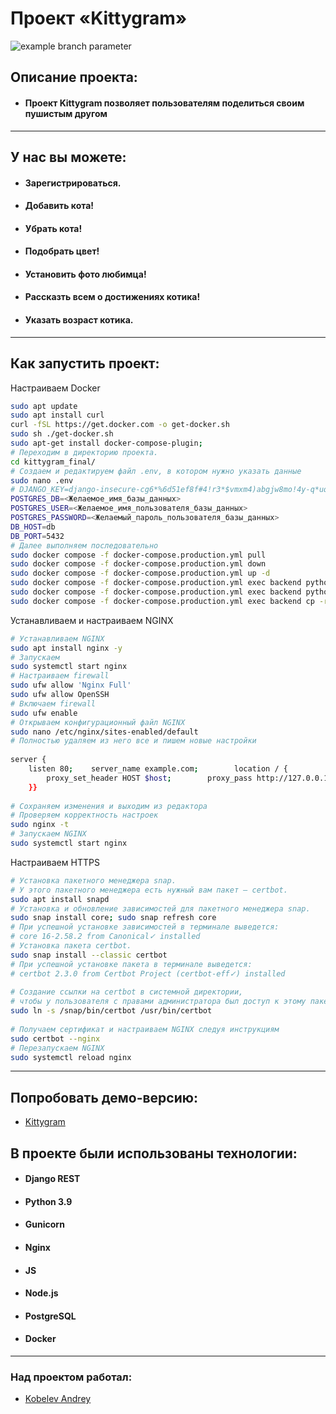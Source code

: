 #  Проект «Kittygram»  
![example branch parameter](https://github.com/andrey-kobelev/docs/actions/workflows/main.yml/badge.svg?branch=main)

## Описание проекта:  
  
- #### Проект Kittygram позволяет пользователям поделиться своим пушистым другом
  
  
---  
## У нас вы можете:  
- #### Зарегистрироваться.  
- #### Добавить кота!  
- #### Убрать кота!  
- #### Подобрать цвет!  
- #### Установить фото любимца!  
- #### Рассказть всем о достижениях котика!  
- #### Указать возраст котика.  
---  
## Как запустить проект:  
Настраиваем Docker

```bash
sudo apt update  
sudo apt install curl  
curl -fSL https://get.docker.com -o get-docker.sh  
sudo sh ./get-docker.sh  
sudo apt-get install docker-compose-plugin;  
# Переходим в директорию проекта.  
cd kittygram_final/  
# Создаем и редактируем файл .env, в котором нужно указать данные  
sudo nano .env  
# DJANGO_KEY=django-insecure-cg6*%6d51ef8f#4!r3*$vmxm4)abgjw8mo!4y-q*uq1!4$-88$  
POSTGRES_DB=<Желаемое_имя_базы_данных>  
POSTGRES_USER=<Желаемое_имя_пользователя_базы_данных>  
POSTGRES_PASSWORD=<Желаемый_пароль_пользователя_базы_данных>  
DB_HOST=db  
DB_PORT=5432  
# Далее выполняем последовательно  
sudo docker compose -f docker-compose.production.yml pull  
sudo docker compose -f docker-compose.production.yml down  
sudo docker compose -f docker-compose.production.yml up -d  
sudo docker compose -f docker-compose.production.yml exec backend python manage.py migrate  
sudo docker compose -f docker-compose.production.yml exec backend python manage.py collectstatic  
sudo docker compose -f docker-compose.production.yml exec backend cp -r /app/collect_static/. /static_backend/static/   
```  
  
Устанавливаем и настраиваем NGINX  
  
```bash  
# Устанавливаем NGINX  
sudo apt install nginx -y  
# Запускаем  
sudo systemctl start nginx  
# Настраиваем firewall  
sudo ufw allow 'Nginx Full'  
sudo ufw allow OpenSSH  
# Включаем firewall  
sudo ufw enable  
# Открываем конфигурационный файл NGINX  
sudo nano /etc/nginx/sites-enabled/default  
# Полностью удаляем из него все и пишем новые настройки  
  
server {  
    listen 80;    server_name example.com;        location / {  
        proxy_set_header HOST $host;        proxy_pass http://127.0.0.1:9000;  
    }}  
  
# Сохраняем изменения и выходим из редактора  
# Проверяем корректность настроек  
sudo nginx -t  
# Запускаем NGINX  
sudo systemctl start nginx  
```  
Настраиваем HTTPS  
  
```bash  
# Установка пакетного менеджера snap.  
# У этого пакетного менеджера есть нужный вам пакет — certbot.  
sudo apt install snapd  
# Установка и обновление зависимостей для пакетного менеджера snap.  
sudo snap install core; sudo snap refresh core  
# При успешной установке зависимостей в терминале выведется:  
# core 16-2.58.2 from Canonical✓ installed   
# Установка пакета certbot.  
sudo snap install --classic certbot  
# При успешной установке пакета в терминале выведется:  
# certbot 2.3.0 from Certbot Project (certbot-eff✓) installed  
  
# Создание ссылки на certbot в системной директории,  
# чтобы у пользователя с правами администратора был доступ к этому пакету.  
sudo ln -s /snap/bin/certbot /usr/bin/certbot  
  
# Получаем сертификат и настраиваем NGINX следуя инструкциям  
sudo certbot --nginx  
# Перезапускаем NGINX  
sudo systemctl reload nginx  
```  
  
---  
## Попробовать демо-версию:  
* [Kittygram](https://kitty-kittygram.ru)  
## В проекте были использованы технологии:  
* #### Django REST  
* #### Python 3.9  
* #### Gunicorn  
* #### Nginx  
* #### JS  
* #### Node.js  
* #### PostgreSQL  
* #### Docker  
---  
### Над проектом работал:  
* [Kobelev Andrey](https://github.com/andrey-kobelev)
